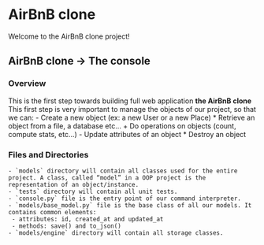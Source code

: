 # AirBnB clone

Welcome to the AirBnB clone project!

## AirBnB clone -> The console

### Overview

This is the first step towards building full web application **the AirBnB clone**
This first step is very important to manage the objects of our project, so that we can:
	- Create a new object (ex: a new User or a new Place)
	* Retrieve an object from a file, a database etc…
	+ Do operations on objects (count, compute stats, etc…)
	- Update attributes of an object
	* Destroy an object

### Files and Directories

    - `models` directory will contain all classes used for the entire project. A class, called “model” in a OOP project is the representation of an object/instance.
    - `tests` directory will contain all unit tests.
    - `console.py` file is the entry point of our command interpreter.
    - `models/base_model.py` file is the base class of all our models. It contains common elements:
     - attributes: id, created_at and updated_at
     - methods: save() and to_json()
    - `models/engine` directory will contain all storage classes.
